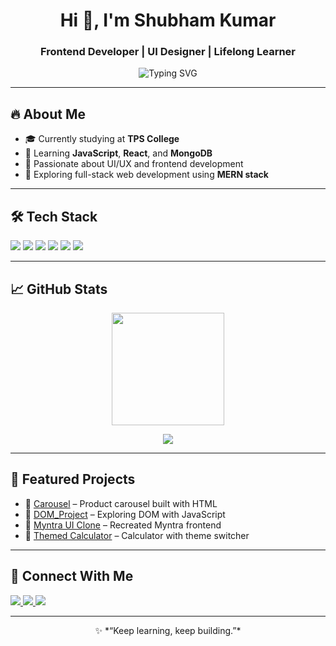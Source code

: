 <!-- GitHub Profile README for SHUBBHAM-KUMARR -->

<h1 align="center">Hi 👋, I'm Shubham Kumar</h1>
<h3 align="center">Frontend Developer | UI Designer | Lifelong Learner</h3>

<p align="center">
  <img src="https://readme-typing-svg.herokuapp.com?font=Fira+Code&size=22&pause=1000&center=true&vCenter=true&width=435&lines=Turning+ideas+into+products...;Frontend+Developer+in+the+making;Learning+JavaScript+everyday" alt="Typing SVG" />
</p>

---

## 🔥 About Me

- 🎓 Currently studying at **TPS College**
- 🌱 Learning **JavaScript**, **React**, and **MongoDB**
- 💼 Passionate about UI/UX and frontend development
- 🚀 Exploring full-stack web development using **MERN stack**

---

## 🛠️ Tech Stack

<p align="left">
  <img src="https://img.shields.io/badge/HTML5-E34F26?style=for-the-badge&logo=html5&logoColor=white" />
  <img src="https://img.shields.io/badge/CSS3-1572B6?style=for-the-badge&logo=css3&logoColor=white" />
  <img src="https://img.shields.io/badge/JavaScript-F7DF1E?style=for-the-badge&logo=javascript&logoColor=black" />
  <img src="https://img.shields.io/badge/React-20232A?style=for-the-badge&logo=react&logoColor=61DAFB" />
  <img src="https://img.shields.io/badge/Tailwind_CSS-38B2AC?style=for-the-badge&logo=tailwind-css&logoColor=white" />
  <img src="https://img.shields.io/badge/MongoDB-4EA94B?style=for-the-badge&logo=mongodb&logoColor=white" />
</p>

---

## 📈 GitHub Stats

<p align="center">
  <img src="https://github-readme-stats.vercel.app/api?username=SHUBBHAM-KUMARR&show_icons=true&theme=radical" height="180" />
  
<p align="center">
  <img src="https://github-readme-stats.vercel.app/api/top-langs/?username=SHUBBHAM-KUMARR&layout=compact&theme=radical" />
</p>

---

## 📌 Featured Projects

- 🔹 [Carousel](https://github.com/SHUBBHAM-KUMARR/Carousel) – Product carousel built with HTML
- 🔹 [DOM_Project](https://github.com/SHUBBHAM-KUMARR/DOM_Project) – Exploring DOM with JavaScript
- 🔹 [Myntra UI Clone](https://github.com/SHUBBHAM-KUMARR/Myntra_ui_clone) – Recreated Myntra frontend
- 🔹 [Themed Calculator](https://github.com/SHUBBHAM-KUMARR/themed-calculator) – Calculator with theme switcher

---

## 🔗 Connect With Me

<p align="left">
  <a href="https://github.com/SHUBBHAM-KUMARR" target="_blank">
    <img src="https://img.shields.io/badge/GitHub-100000?style=for-the-badge&logo=github&logoColor=white"/>
  </a>
  <a href="mailto:shubbhammkumarr@outlook.com">
    <img src="https://img.shields.io/badge/Email-D14836?style=for-the-badge&logo=gmail&logoColor=white"/>
  </a>
  <a href="https://www.linkedin.com/in/shubham-kumar-b9b6b2241" target="_blank">
  <img src="https://img.shields.io/badge/LinkedIn-Connect-blue?style=for-the-badge&logo=linkedin&logoColor=white"/>
</a>


</p>

---

<p align="center">
  ✨ *“Keep learning, keep building.”*
</p>
